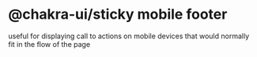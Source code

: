 # @chakra-ui/sticky mobile footer

useful for displaying call to actions on mobile devices that would normally fit in the flow of the page